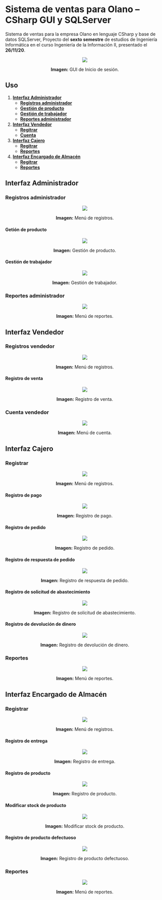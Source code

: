 # Sistema de ventas para Olano – CSharp GUI y SQLServer
Sistema de ventas para la empresa Olano en lenguaje CSharp y base de datos SQLServer, Proyecto del **sexto semestre** de estudios de Ingeniería Informática en el curso Ingeniería de la Información II, presentado el **26/11/20**.

<div align="center">
<img src="media/1-iniciar-sesion.png">
<p><strong>Imagen:</strong> GUI de Inicio de sesión.</p>
</div>

## Uso
1. [**Interfaz Administrador**](#interfaz-administrador)
   - [**Registros administrador**](#registros-administrador)
    - [**Gestión de producto**](#gestión-de-producto)
    - [**Gestión de trabajador**](#gestión-de-trabajador)
   - [**Reportes administrador**](#reportes-administrador)
2. [**Interfaz Vendedor**](#interfaz-vendedir)
   - [**Regitrar**](#registrar)
   - [**Cuenta**](#cuenta)
3. [**Interfaz Cajero**](#interfaz-cajero)
   - [**Regitrar**](#registrar)
   - [**Reportes**](#reportes)
4. [**Interfaz Encargado de Almacén**](#interfaz-encargador-de-almacén)
   - [**Regitrar**](#registrar)
   - [**Reportes**](#reportes)

## Interfaz Administrador

### Registros administrador

<div align="center">
<img src="media/a-2-menu-registrar.png">
<p><strong>Imagen:</strong> Menú de registros.</p>
</div>

#### Getión de producto

<div align="center">
<img src="media/a-2-r1-gestionar-producto.png">
<p><strong>Imagen:</strong> Gestión de producto.</p>
</div>

#### Gestión de trabajador

<div align="center">
<img src="media/a-2-r2-gestionar-trabajador.png">
<p><strong>Imagen:</strong> Gestión de trabajador.</p>
</div>

### Reportes administrador

<div align="center">
<img src="media/a-2-menu-reportes.png">
<p><strong>Imagen:</strong> Menú de reportes.</p>
</div>

## Interfaz Vendedor

### Registros vendedor

<div align="center">
<img src="media/v-2-menu-registrar.png">
<p><strong>Imagen:</strong> Menú de registros.</p>
</div>

#### Registro de venta

<div align="center">
<img src="media/v-2-r1-registrar-venta.png">
<p><strong>Imagen:</strong> Registro de venta.</p>
</div>

### Cuenta vendedor

<div align="center">
<img src="media/v-2-menu-cuenta.png">
<p><strong>Imagen:</strong> Menú de cuenta.</p>
</div>

## Interfaz Cajero

### Registrar

<div align="center">
<img src="media/c-2-menu-registrar.png">
<p><strong>Imagen:</strong> Menú de registros.</p>
</div>

#### Registro de pago

<div align="center">
<img src="media/c-2-r1-registrar-pago.png">
<p><strong>Imagen:</strong> Registro de pago.</p>
</div>

#### Registro de pedido

<div align="center">
<img src="media/c-2-r2-registrar-pedido.png">
<p><strong>Imagen:</strong> Registro de pedido.</p>
</div>

#### Registro de respuesta de pedido

<div align="center">
<img src="media/c-2-r3-registrar-respuesta-de-pedido.png">
<p><strong>Imagen:</strong> Registro de respuesta de pedido.</p>
</div>

#### Registro de solicitud de abastecimiento

<div align="center">
<img src="media/c-2-r4-registrar-solicitud-de-abastecimiento.png">
<p><strong>Imagen:</strong> Registro de solicitud de abastecimiento.</p>
</div>

#### Registro de devolución de dinero

<div align="center">
<img src="media/c-2-r5-registrar-devolucion-de-dinero.png">
<p><strong>Imagen:</strong> Registro de devolución de dinero.</p>
</div>

### Reportes

<div align="center">
<img src="media/c-2-menu-reportes.png">
<p><strong>Imagen:</strong> Menú de reportes.</p>
</div>

## Interfaz Encargado de Almacén

### Registrar

<div align="center">
<img src="media/e-2-menu-registrar.png">
<p><strong>Imagen:</strong> Menú de registros.</p>
</div>

#### Registro de entrega

<div align="center">
<img src="media/e-2-r2-registrar-entrega.png">
<p><strong>Imagen:</strong> Registro de entrega.</p>
</div>

#### Registro de producto

<div align="center">
<img src="media/e-2-r3-registrar-producto.png">
<p><strong>Imagen:</strong> Registro de producto.</p>
</div>

#### Modificar stock de producto

<div align="center">
<img src="media/e-2-r4-modificar-stock-de-producto.png">
<p><strong>Imagen:</strong> Modificar stock de producto.</p>
</div>

#### Registro de producto defectuoso

<div align="center">
<img src="media/e-2-r1-registrar-producto-defectuoso.png">
<p><strong>Imagen:</strong> Registro de producto defectuoso.</p>
</div>

### Reportes

<div align="center">
<img src="media/e-2-menu-reportes.png">
<p><strong>Imagen:</strong> Menú de reportes.</p>
</div>
